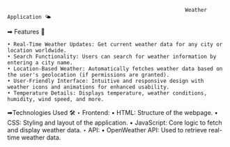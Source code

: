                                                              Weather Application 🌤️
➡ Features 🚀

    • Real-Time Weather Updates: Get current weather data for any city or location worldwide.
    • Search Functionality: Users can search for weather information by entering a city name.
    • Location-Based Weather: Automatically fetches weather data based on the user's geolocation (if permissions are granted).
    • User-Friendly Interface: Intuitive and responsive design with weather icons and animations for enhanced usability.
    • Temperature Details: Displays temperature, weather conditions, humidity, wind speed, and more.
    
➡Technologies Used 🛠️
    ‣ Frontend:
      • HTML: Structure of the webpage.
      • CSS: Styling and layout of the application.
      • JavaScript: Core logic to fetch and display weather data.
    ‣ API:
      • OpenWeather API: Used to retrieve real-time weather data.
